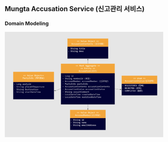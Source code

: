## Mungta Accusation Service (신고관리 서비스)

### Domain Modeling

![domain_modeling](./img/domain_modeling.png)
 